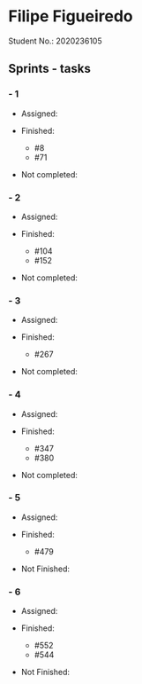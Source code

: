 # Filipe Figueiredo

Student No.: 2020236105

## Sprints - tasks

### - 1

* Assigned:
  
* Finished:
  * #8
  * #71
  
* Not completed:

### - 2

* Assigned:
  
* Finished:
  * #104
  * #152

* Not completed:

### - 3

* Assigned:
  
* Finished:
  * #267

* Not completed:

### - 4

* Assigned:
  
* Finished:
  * #347
  * #380

* Not completed:

### - 5
* Assigned:

* Finished:
  * #479

* Not Finished:

### - 6
* Assigned:

* Finished:
  * #552
  * #544
  
* Not Finished:
  
